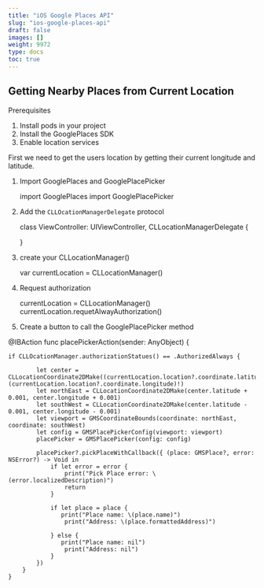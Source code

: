 ```yaml
---
title: "iOS Google Places API"
slug: "ios-google-places-api"
draft: false
images: []
weight: 9972
type: docs
toc: true
---
```


## Getting Nearby Places from Current Location
Prerequisites 
1) Install pods in your project
2) Install the GooglePlaces SDK
3) Enable location services

First we need to get the users location by getting their current longitude and latitude.

1) Import GooglePlaces and GooglePlacePicker

   

    import GooglePlaces
    import GooglePlacePicker

2) Add the `CLLOcationManagerDelegate` protocol


    class ViewController: UIViewController, CLLocationManagerDelegate {
        
    }

3) create your CLLocationManager()


    var currentLocation = CLLocationManager()

4) Request authorization


    
    currentLocation = CLLocationManager()
    currentLocation.requetAlwayAuthorization()


5) Create a button to call the GooglePlacePicker method

@IBAction func placePickerAction(sender: AnyObject) {

    if CLLOcationManager.authorizationStatues() == .AuthorizedAlways {

            let center = CLLocationCoordinate2DMake((currentLocation.location?.coordinate.latitude)!, (currentLocation.location?.coordinate.longitude)!)
            let northEast = CLLocationCoordinate2DMake(center.latitude + 0.001, center.longitude + 0.001)
            let southWest = CLLocationCoordinate2DMake(center.latitude - 0.001, center.longitude - 0.001)
            let viewport = GMSCoordinateBounds(coordinate: northEast, coordinate: southWest)
            let config = GMSPlacePickerConfig(viewport: viewport)
            placePicker = GMSPlacePicker(config: config)
            
            placePicker?.pickPlaceWithCallback({ (place: GMSPlace?, error: NSError?) -> Void in
                if let error = error {
                    print("Pick Place error: \(error.localizedDescription)")
                    return
                }
                
                if let place = place {
                   print("Place name: \(place.name)")
                    print("Address: \(place.formattedAddress)")
                    
                } else {
                   print("Place name: nil")
                    print("Address: nil")
                }
            })
        }        
    }

